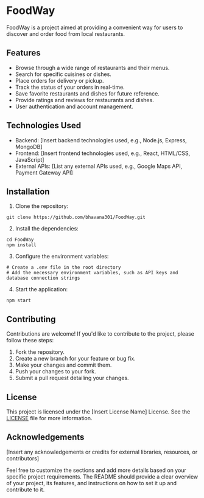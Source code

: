 
# FoodWay

FoodWay is a project aimed at providing a convenient way for users to discover and order food from local restaurants.

## Features

- Browse through a wide range of restaurants and their menus.
- Search for specific cuisines or dishes.
- Place orders for delivery or pickup.
- Track the status of your orders in real-time.
- Save favorite restaurants and dishes for future reference.
- Provide ratings and reviews for restaurants and dishes.
- User authentication and account management.

## Technologies Used

- Backend: [Insert backend technologies used, e.g., Node.js, Express, MongoDB]
- Frontend: [Insert frontend technologies used, e.g., React, HTML/CSS, JavaScript]
- External APIs: [List any external APIs used, e.g., Google Maps API, Payment Gateway API]

## Installation

1. Clone the repository:

```
git clone https://github.com/bhavana301/FoodWay.git
```

2. Install the dependencies:

```
cd FoodWay
npm install
```

3. Configure the environment variables:

```
# Create a .env file in the root directory
# Add the necessary environment variables, such as API keys and database connection strings
```

4. Start the application:

```
npm start
```

## Contributing

Contributions are welcome! If you'd like to contribute to the project, please follow these steps:

1. Fork the repository.
2. Create a new branch for your feature or bug fix.
3. Make your changes and commit them.
4. Push your changes to your fork.
5. Submit a pull request detailing your changes.

## License

This project is licensed under the [Insert License Name] License. See the [LICENSE](LICENSE) file for more information.

## Acknowledgements

[Insert any acknowledgements or credits for external libraries, resources, or contributors]

Feel free to customize the sections and add more details based on your specific project requirements. The README should provide a clear overview of your project, its features, and instructions on how to set it up and contribute to it.
